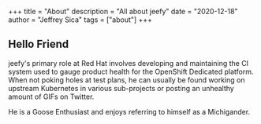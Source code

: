+++
title = "About"
description = "All about jeefy"
date = "2020-12-18"
author = "Jeffrey Sica"
tags = ["about"]
+++

## Hello Friend

jeefy's primary role at Red Hat involves developing and maintaining the CI system used to gauge product health for the OpenShift Dedicated platform. When not poking holes at test plans, he can usually be found working on upstream Kubernetes in various sub-projects or posting an unhealthy amount of GIFs on Twitter. 

He is a Goose Enthusiast and enjoys referring to himself as a Michigander.